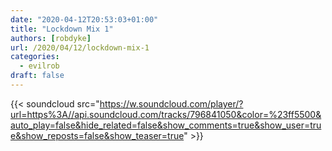 ```yaml
---
date: "2020-04-12T20:53:03+01:00"
title: "Lockdown Mix 1"
authors: [robdyke]
url: /2020/04/12/lockdown-mix-1
categories:
  - evilrob
draft: false
---
```

{{< soundcloud src="https://w.soundcloud.com/player/?url=https%3A//api.soundcloud.com/tracks/796841050&color=%23ff5500&auto_play=false&hide_related=false&show_comments=true&show_user=true&show_reposts=false&show_teaser=true" >}}